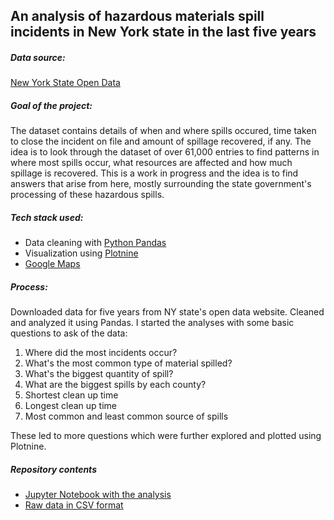 ## An analysis of hazardous materials spill incidents in New York state in the last five years


##### Data source: 
[New York State Open Data](https://data.ny.gov/Energy-Environment/Spill-Incidents/u44d-k5fk)

##### Goal of the project: 
The dataset contains details of when and where spills occured, time taken to close the incident on file and amount of spillage recovered, if any. The idea is to look through the dataset of over 61,000 entries to find patterns in where most spills occur, what resources are affected and how much spillage is recovered. This is a work in progress and the idea is to find answers that arise from here, mostly surrounding the state government's processing of these hazardous spills.

##### Tech stack used:
- Data cleaning with [Python Pandas](https://pandas.pydata.org/)
- Visualization using [Plotnine](https://plotnine.readthedocs.io/en/stable/)
- [Google Maps](https://maps.google.com/)

##### Process:
Downloaded data for five years from NY state's open data website. Cleaned and analyzed it using Pandas. I started the analyses with some basic questions to ask of the data:
1. Where did the most incidents occur?
2. What's the most common type of material spilled?
3. What's the biggest quantity of spill?
4. What are the biggest spills by each county?
5. Shortest clean up time
6. Longest clean up time
7. Most common and least common source of spills

These led to more questions which were further explored and plotted using Plotnine.

##### Repository contents
- [Jupyter Notebook with the analysis](https://github.com/areenaarora/ny-spills/blob/main/spill-data-five-years.ipynb)
- [Raw data in CSV format](https://github.com/areenaarora/ny-spills/blob/main/five-years-spill_incidents.csv)